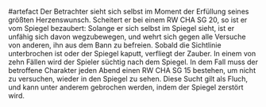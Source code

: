 #artefact 
Der Betrachter sieht sich selbst im Moment der Erfüllung seines größten Herzenswunsch. 
Scheitert er bei einem RW CHA SG 20, so ist er vom Spiegel bezaubert:
Solange er sich selbst im Spiegel sieht, ist er unfähig sich davon wegzubewegen, und wehrt sich gegen alle Versuche von anderen, ihn aus dem Bann zu befreien. Sobald die Sichtlinie unterbrochen ist oder der Spiegel kaputt, verfliegt der Zauber.
In einem von zehn Fällen wird der Spieler süchtig nach dem Spiegel. In dem Fall muss der betroffene Charakter jeden Abend einen RW CHA SG 15 bestehen, um nicht zu versuchen, wieder in den Spiegel zu sehen. Diese Sucht gilt als Fluch, und kann unter anderem gebrochen werden, indem der Spiegel zerstört wird.